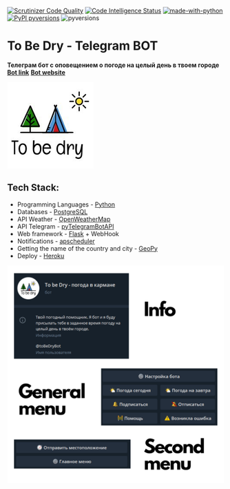 [![Scrutinizer Code Quality](https://scrutinizer-ci.com/g/SerbulEvhenii/To_be_dry_bot/badges/quality-score.png?b=master)](https://scrutinizer-ci.com/g/SerbulEvhenii/To_be_dry_bot/?branch=master)
[![Code Intelligence Status](https://scrutinizer-ci.com/g/SerbulEvhenii/To_be_dry_bot/badges/code-intelligence.svg?b=master)](https://scrutinizer-ci.com/code-intelligence)
[![made-with-python](https://img.shields.io/badge/Made%20with-Python-1f425f.svg)](https://www.python.org/)
[![PyPI pyversions](https://img.shields.io/badge/build-Stable-green.svg)](https://pypi.python.org/pypi/ansicolortags/)
![pyversions](https://img.shields.io/badge/version-1.0-blue.svg)

# To Be Dry - Telegram BOT
**Телеграм бот с оповещением о погоде на целый день в твоем городе**
**[Bot link](https://t.me/toBeDryBot?start)**
**[Bot website](https://bot-to-be-dry.herokuapp.com/)**

![Image Logo](https://github.com/SerbulEvhenii/To_be_dry_bot/blob/master/tobedry_logo.jpg)



## Tech Stack:
- Programming Languages - [Python](https://www.python.org/)
- Databases - [PostgreSQL](https://www.postgresql.org/)
- API Weather - [OpenWeatherMap](https://openweathermap.org/api)
- API Telegram - [pyTelegramBotAPI](https://github.com/eternnoir/pyTelegramBotAPI)
- Web framework - [Flask](https://flask.palletsprojects.com/) + WebHook
- Notifications - [apscheduler](https://github.com/agronholm/apscheduler/tree/028506a816c74ee05951717c0e45d2e6ad32773e)
- Getting the name of the country and city - [GeoPy](https://github.com/geopy/geopy/blob/5362fa1a533cb003b44d4f5c51a81f2afc467ea4/docs/index.rst)
- Deploy - [Heroku](https://www.heroku.com/)

![General](https://github.com/SerbulEvhenii/To_be_dry_bot/blob/master/Info.png)
